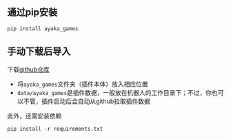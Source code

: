 ## 通过pip安装

```
pip install ayaka_games
```

## 手动下载后导入

下载[github仓库](https://github.com/bridgeL/ayaka_games)

- 将`ayaka_games`文件夹（插件本体）放入相应位置
- `data/ayaka_games`是插件数据，一般放在机器人的工作目录下；不过，你也可以不管，插件启动后会自动从github拉取插件数据

此外，还需安装依赖

```
pip install -r requirements.txt
```
